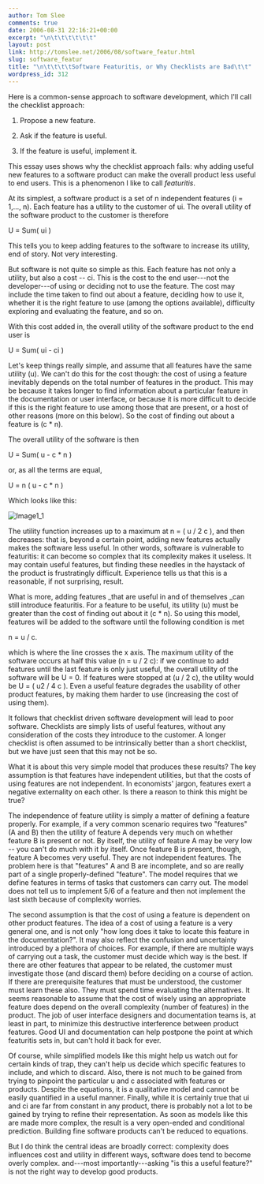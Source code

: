 ```yaml
---
author: Tom Slee
comments: true
date: 2006-08-31 22:16:21+00:00
excerpt: "\n\t\t\t\t\t\t"
layout: post
link: http://tomslee.net/2006/08/software_featur.html
slug: software_featur
title: "\n\t\t\t\tSoftware Featuritis, or Why Checklists are Bad\t\t"
wordpress_id: 312
---
```



				

Here is a common-sense approach to software development, which I'll call the checklist approach:





  1. Propose a new feature.


  2. Ask if the feature is useful.


  3. If the feature is useful, implement it.



This essay uses shows why the checklist approach fails: why adding useful new features to a software product can make the overall product less useful to end users. This is a phenomenon I like to call _featuritis_.




At its simplest, a software product is a set of n independent features (i = 1,..., n). Each feature has a utility to the customer of ui. The overall utility of the software product to the customer is therefore




U = Sum( ui )




This tells you to keep adding features to the software to increase its utility, end of story. Not very interesting.




But software is not quite so simple as this. Each feature has not only a utility, but also a cost -- ci. This is the cost to the end user---not the developer---of using or deciding not to use the feature. The cost may include the time taken to find out about a feature, deciding how to use it, whether it is the right feature to use (among the options available), difficulty exploring and evaluating the feature, and so on.




With this cost added in, the overall utility of the software product to the end user is




U = Sum( ui - ci )




Let's keep things really simple, and assume that all features have the same utility (u). We can't do this for the cost though: the cost of using a feature inevitably depends on the total number of features in the product. This may be because it takes longer to find information about a particular feature in the documentation or user interface, or because it is more difficult to decide if this is the right feature to use among those that are present, or a host of other reasons (more on this below). So the cost of finding out about a feature is (c * n).




The overall utility of the software is then 




U = Sum( u - c * n )




or, as all the terms are equal,




U = n ( u - c * n )




Which looks like this:




![Image1_1](http://whimsley.typepad.com/photos/uncategorized/image1_1.png)





The utility function increases up to a maximum at n = ( u / 2 c ), and then decreases: that is, beyond a certain point, adding new features actually makes the software less useful. In other words, software is vulnerable to featuritis: it can become so complex that its complexity makes it useless. It may contain useful features, but finding these needles in the haystack of the product is frustratingly difficult. Experience tells us that this is a reasonable, if not surprising, result.





What is more, adding features _that are useful in and of themselves _can still introduce featuritis. For a feature to be useful, its utility (u) must be greater than the cost of finding out about it (c * n). So using this model, features will be added to the software until the following condition is met





n = u / c.




which is where the line crosses the x axis. The maximum utility of the software occurs at half this value (n = u / 2 c): if we continue to add features until the last feature is only just useful, the overall utility of the software will be U = 0. If features were stopped at (u / 2 c), the utility would be U = ( u2 / 4 c ). Even a useful feature degrades the usability of other product features, by making them harder to use (increasing the cost of using them). 




It follows that checklist driven software development will lead to poor software. Checklists are simply lists of useful features, without any consideration of the costs they introduce to the customer. A longer checklist is often assumed to be intrinsically better than a short checklist, but we have just seen that this may not be so.




What it is about this very simple model that produces these results? The key assumption is that features have independent utilities, but that the costs of using features are not independent. In economists' jargon, features exert a negative externality on each other. Is there a reason to think this might be true? 




The independence of feature utility is simply a matter of defining a feature  
properly. For example, if a very common scenario requires two "features" (A and B) then the utility of feature A depends very much on whether feature B is present or not. By itself, the utility of feature A may be very low -- you can't do much with it by itself. Once feature B is present, though, feature A becomes very useful. They are not independent features. The problem here is that "features" A and B are incomplete, and so are really part of a single properly-defined "feature". The model requires that we define features in terms of tasks that customers can carry out. The model does not tell us to implement 5/6 of a feature and then not implement the last sixth because of complexity worries.




The second assumption is that the cost of using a feature is dependent on other product features. The idea of a cost of using a feature is a very general one, and is not only "how long does it take to locate this feature in the documentation?". It may also reflect the confusion and uncertainty introduced by a plethora of choices. For example, if there are multiple ways of carrying out a task, the customer must decide which way is the best. If there are other features that appear to be related, the customer must investigate those (and discard them) before deciding on a course of action. If there are prerequisite features that must be understood, the customer must learn these also. They must spend time evaluating the alternatives. It seems reasonable to assume that the cost of wisely using an appropriate feature does depend on the overall complexity (number of features) in the product. The job of user interface designers and documentation teams is, at least in part, to minimize this destructive interference between product features. Good UI and documentation can help postpone the point at which featuritis sets in, but can't hold it back for ever.




Of course, while simplified models like this might help us watch out for certain kinds of trap, they can't help us decide which specific features to include, and which to discard. Also, there is not much to be gained from trying to pinpoint the particular u and c associated with features or products. Despite the equations, it is a qualitative model and cannot be easily quantified in a useful manner. Finally, while it is certainly true that ui and ci are far from constant in any product, there is probably not a lot to be gained by trying to refine their representation. As soon as models like this are made more complex, the result is a very open-ended and conditional prediction. Building fine software products can't be reduced to equations.




But I do think the central ideas are broadly correct: complexity does influences cost and utility in different ways, software does tend to become overly complex. and---most importantly---asking "is this a useful feature?" is not the right way to develop good products.


		
